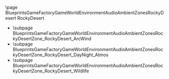 \page BlueprintsGameFactoryGameWorldEnvironmentAudioAmbientZonesRockyDesert RockyDesert
- \subpage BlueprintsGameFactoryGameWorldEnvironmentAudioAmbientZonesRockyDesertZone_RockyDesert_ArcWind
- \subpage BlueprintsGameFactoryGameWorldEnvironmentAudioAmbientZonesRockyDesertZone_RockyDesert_DayNight_Atmos
- \subpage BlueprintsGameFactoryGameWorldEnvironmentAudioAmbientZonesRockyDesertZone_RockyDesert_Wildlife
